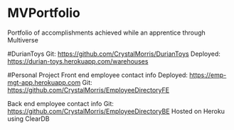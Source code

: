 # MVPortfolio
Portfolio of accomplishments achieved while an apprentice through Multiverse




#DurianToys
Git:  https://github.com/CrystalMorris/DurianToys
Deployed:  https://durian-toys.herokuapp.com/warehouses

#Personal Project
Front end employee contact info
Deployed:  https://emp-mgt-app.herokuapp.com
Git: https://github.com/CrystalMorris/EmployeeDirectoryFE


Back end employee contact info
Git: https://github.com/CrystalMorris/EmployeeDirectoryBE
Hosted on Heroku using ClearDB

